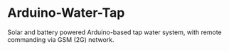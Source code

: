 # Arduino-Water-Tap
Solar and battery powered Arduino-based tap water system, with remote commanding via GSM (2G) network.
